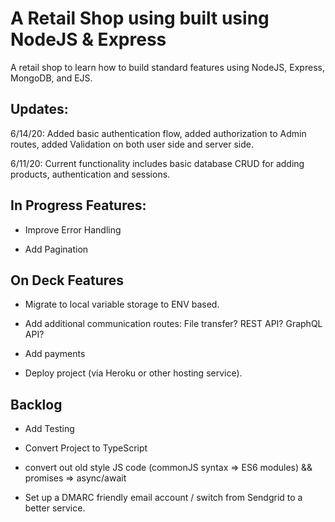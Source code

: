 # A Retail Shop using built using NodeJS & Express

A retail shop to learn how to build standard features using NodeJS, Express, MongoDB, and EJS.

## Updates:

6/14/20:
Added basic authentication flow, added authorization to Admin routes, added Validation on both user side and server side.

6/11/20:
Current functionality includes basic database CRUD for adding products, authentication and sessions.

## In Progress Features:

-   Improve Error Handling

-   Add Pagination

## On Deck Features

-   Migrate to local variable storage to ENV based.

-   Add additional communication routes: File transfer? REST API? GraphQL API?

-   Add payments

-   Deploy project (via Heroku or other hosting service).

## Backlog

-   Add Testing

-   Convert Project to TypeScript

-   convert out old style JS code (commonJS syntax => ES6 modules) && promises => async/await

-   Set up a DMARC friendly email account / switch from Sendgrid to a better service.
